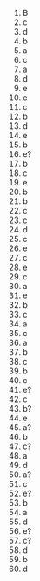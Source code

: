 1. B
2. c
3. d
4. b
5. a
6. c
7. a
8. d
9. e
10. e
11. c
12. b
13. d
14. e
15. b
16. e?
17. b
18. c
19. e
20. b
21. b
22. c
23. c
24. d
25. c
26. e
27. c
28. e
29. c
30. a
31. e
32. b
33. c
34. a
35. c
36. a
37. b
38. c
39. b
40. c
41. e?
42. c
43. b?
44. e
45. a?
46. b
47. c?
48. a
49. d
50. a?
51. c
52. e?
53. b
54. a
55. d
56. e?
57. c?
58. d
59. b
60. d


